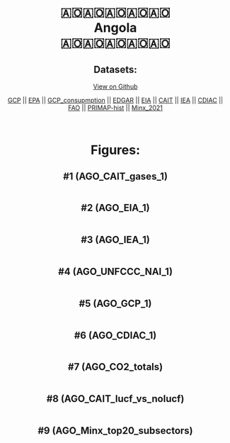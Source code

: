 
<center>
<h1 align="center">
🇦🇴🇦🇴🇦🇴🇦🇴🇦🇴
<br>
Angola
<br>
🇦🇴🇦🇴🇦🇴🇦🇴🇦🇴
</h1>
<h2>Datasets:</h2>
<p><a href="https://github.com/dquintani/GreenhouseData/tree/master/country_data/AGO_Angola/data">View on Github</a>
<br></p><p><a href="data/AGO_GCP.csv">GCP</a> || <a href="data/AGO_EPA.csv">EPA</a> || <a href="data/AGO_GCP_consupmption.csv">GCP_consupmption</a> || <a href="data/AGO_EDGAR.csv">EDGAR</a> || <a href="data/AGO_EIA.csv">EIA</a> || <a href="data/AGO_CAIT.csv">CAIT</a> || <a href="data/AGO_IEA.csv">IEA</a> || <a href="data/AGO_CDIAC.csv">CDIAC</a> || <a href="data/AGO_FAO.csv">FAO</a> || <a href="data/AGO_PRIMAP-hist.csv">PRIMAP-hist</a> || <a href="data/AGO_Minx_2021.csv">Minx_2021</a></p><p><br></p>
<h1>Figures:</h1><h2>#1 (AGO_CAIT_gases_1)</h2>
<p><img alt="" src="figures/AGO_CAIT_gases_1.png" /></p><h2>#2 (AGO_EIA_1)</h2>
<p><img alt="" src="figures/AGO_EIA_1.png" /></p><h2>#3 (AGO_IEA_1)</h2>
<p><img alt="" src="figures/AGO_IEA_1.png" /></p><h2>#4 (AGO_UNFCCC_NAI_1)</h2>
<p><img alt="" src="figures/AGO_UNFCCC_NAI_1.png" /></p><h2>#5 (AGO_GCP_1)</h2>
<p><img alt="" src="figures/AGO_GCP_1.png" /></p><h2>#6 (AGO_CDIAC_1)</h2>
<p><img alt="" src="figures/AGO_CDIAC_1.png" /></p><h2>#7 (AGO_CO2_totals)</h2>
<p><img alt="" src="figures/AGO_CO2_totals.png" /></p><h2>#8 (AGO_CAIT_lucf_vs_nolucf)</h2>
<p><img alt="" src="figures/AGO_CAIT_lucf_vs_nolucf.png" /></p><h2>#9 (AGO_Minx_top20_subsectors)</h2>
<p><img alt="" src="figures/AGO_Minx_top20_subsectors.png" /></p>
